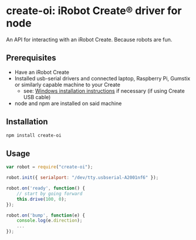 create-oi: iRobot Create&#174; driver for node
========================================

An API for interacting with an iRobot Create. Because robots are fun.

Prerequisites
-------------
 * Have an iRobot Create 
 * Installed usb-serial drivers and connected laptop, Raspberry Pi, Gumstix or similarly capable machine to your Create
   * see: [Windows installation instructions](http://homesupport.irobot.com/app/answers/detail/a_id/362/~/installing-the-usb-serial-port) if necessary (if using Create USB cable)
 * node and npm are installed on said machine

Installation
------------
```sh
npm install create-oi
```

Usage
-----
```javascript
var robot = require("create-oi");

robot.init({ serialport: "/dev/tty.usbserial-A2001nf6" });

robot.on('ready', function() {
    // start by going forward
    this.drive(100, 0);
});

robot.on('bump', function(e) {
    console.log(e.direction);
    ...
});

```
